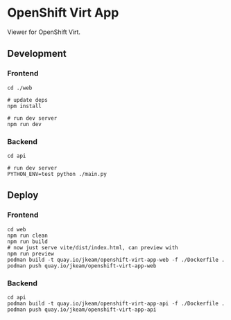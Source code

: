 # OpenShift Virt App

Viewer for OpenShift Virt.

## Development

### Frontend

```shell
cd ./web

# update deps
npm install

# run dev server
npm run dev
```

### Backend

```shell
cd api

# run dev server
PYTHON_ENV=test python ./main.py
```

## Deploy

### Frontend

```shell
cd web
npm run clean
npm run build
# now just serve vite/dist/index.html, can preview with
npm run preview
podman build -t quay.io/jkeam/openshift-virt-app-web -f ./Dockerfile .
podman push quay.io/jkeam/openshift-virt-app-web
```

### Backend

```shell
cd api
podman build -t quay.io/jkeam/openshift-virt-app-api -f ./Dockerfile .
podman push quay.io/jkeam/openshift-virt-app-api
```
